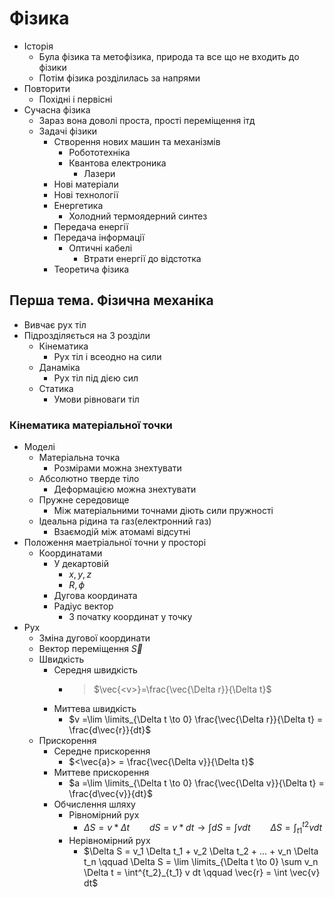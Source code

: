 # Фізика
- Історія
  - Була фізика та метофізика, природа та все що не входить до фізики
  - Потім фізика розділилась за напрями
- Повторити
  - Похідні і первісні
- Сучасна фізика
  - Зараз вона доволі проста, прості переміщення ітд
  - Задачі фізики
    - Створення нових машин та механізмів
      - Робототехніка
      - Квантова електроника
        - Лазери
    - Нові матеріали 
    - Нові технології
    - Енергетика
      - Холодний термоядерний синтез
    - Передача енергії
    - Передача інформації
      - Оптичні кабелі
        - Втрати енергії до відстотка
    - Теоретича фізика
## Перша тема. Фізична механіка
- Вивчає рух тіл
- Підрозділяється на 3 розділи
  - Кінематика
    - Рух тіл і всеодно на сили
  - Данаміка
    - Рух тіл під дією сил
  - Статика
    - Умови рівноваги тіл
### Кінематика матеріальної точки
- Моделі
  - Матеріальна точка
    - Розмірами можна знехтувати
  - Абсолютно тверде тіло
    - Деформацією можна знехтувати
  - Пружне середовище
    - Між матеріальними точнами діють сили пружності
  - Ідеальна рідина та газ(електронний газ)
    - Взаємодій між атомамі відсутні
- Положення маетріальної точни у просторі
  - Координатами 
    - У декартовій 
      - $x,y,z$
      - $R, \phi$
    - Дугова координата
    - Радіус вектор
      - З початку координат у точку
- Рух
  - Зміна дугової координати
  - Вектор переміщення $\vec{S}$
  - Швидкість
    - Середня швидкість
      - > $\vec{<v>}=\frac{\vec{\Delta r}}{\Delta t}$
    - Миттева швидкість
      - $v =\lim \limits_{\Delta t \to 0} \frac{\vec{\Delta r}}{\Delta t} = \frac{d\vec{r}}{dt}$
  - Прискорення
    - Середне прискорення
      - $<\vec{a}> = \frac{\vec{\Delta v}}{\Delta t}$
    - Миттеве прискорення
      - $a =\lim \limits_{\Delta t \to 0} \frac{\vec{\Delta v}}{\Delta t} = \frac{d\vec{v}}{dt}$
    - Обчислення шляху
      - Рівномірний рух 
        - $\Delta S = v * \Delta t \qquad dS = v * dt \to \int dS = \int v dt \qquad \Delta S = \int^{t2}_{t1} v dt$
      - Нерівномірний рух
        - $\Delta S = v_1 \Delta t_1 + v_2 \Delta t_2 + ... + v_n \Delta t_n \qquad \Delta S = \lim \limits_{\Delta t \to 0} \sum v_n \Delta t = \int^{t_2}_{t_1} v dt \qquad \vec{r} = \int \vec{v} dt$